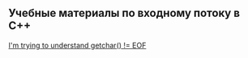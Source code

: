 ## Учебные материалы по входному потоку в C++

[I'm trying to understand getchar() != EOF](https://stackoverflow.com/questions/10720821/im-trying-to-understand-getchar-eof)